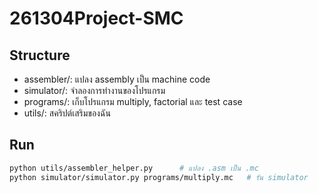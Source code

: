 # 261304Project-SMC

## Structure
- assembler/: แปลง assembly เป็น machine code  
- simulator/: จำลองการทำงานของโปรแกรม  
- programs/: เก็บโปรแกรม multiply, factorial และ test case  
- utils/: สคริปต์เสริมของฉัน  

## Run
```bash
python utils/assembler_helper.py      # แปลง .asm เป็น .mc
python simulator/simulator.py programs/multiply.mc   # รัน simulator
